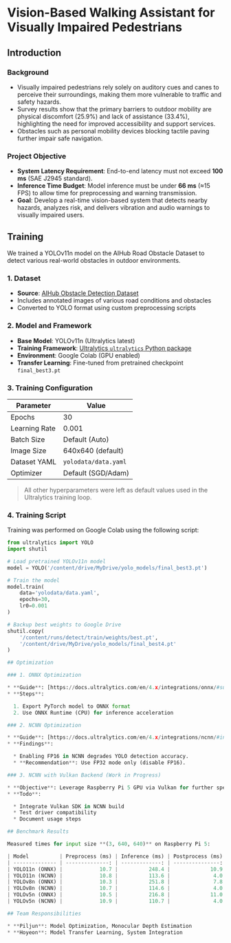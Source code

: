 # Vision-Based Walking Assistant for Visually Impaired Pedestrians

## Introduction

### Background

* Visually impaired pedestrians rely solely on auditory cues and canes to perceive their surroundings, making them more vulnerable to traffic and safety hazards.
* Survey results show that the primary barriers to outdoor mobility are physical discomfort (25.9%) and lack of assistance (33.4%), highlighting the need for improved accessibility and support services.
* Obstacles such as personal mobility devices blocking tactile paving further impair safe navigation.

### Project Objective

* **System Latency Requirement**: End-to-end latency must not exceed **100 ms** (SAE J2945 standard).
* **Inference Time Budget**: Model inference must be under **66 ms** (≈15 FPS) to allow time for preprocessing and warning transmission.
* **Goal**: Develop a real-time vision-based system that detects nearby hazards, analyzes risk, and delivers vibration and audio warnings to visually impaired users.

## Training

We trained a YOLOv11n model on the AIHub Road Obstacle Dataset to detect various real-world obstacles in outdoor environments.

### 1. Dataset

- **Source**: [AIHub Obstacle Detection Dataset](https://aihub.or.kr/aihubdata/data/view.do?currMenu=115&topMenu=100&aihubDataSe=realm&dataSetSn=189)
- Includes annotated images of various road conditions and obstacles
- Converted to YOLO format using custom preprocessing scripts

### 2. Model and Framework

- **Base Model**: YOLOv11n (Ultralytics latest)
- **Training Framework**: [Ultralytics `ultralytics` Python package](https://docs.ultralytics.com)
- **Environment**: Google Colab (GPU enabled)
- **Transfer Learning**: Fine-tuned from pretrained checkpoint `final_best3.pt`

### 3. Training Configuration

| Parameter         | Value              |
|------------------|--------------------|
| Epochs           | 30                 |
| Learning Rate    | 0.001              |
| Batch Size       | Default (Auto)     |
| Image Size       | 640x640 (default)  |
| Dataset YAML     | `yolodata/data.yaml` |
| Optimizer        | Default (SGD/Adam) |

> All other hyperparameters were left as default values used in the Ultralytics training loop.

### 4. Training Script

Training was performed on Google Colab using the following script:

```python
from ultralytics import YOLO
import shutil

# Load pretrained YOLOv11n model
model = YOLO('/content/drive/MyDrive/yolo_models/final_best3.pt')

# Train the model
model.train(
    data='yolodata/data.yaml',
    epochs=30,
    lr0=0.001
)

# Backup best weights to Google Drive
shutil.copy(
    '/content/runs/detect/train/weights/best.pt',
    '/content/drive/MyDrive/yolo_models/final_best4.pt'
)

## Optimization

### 1. ONNX Optimization

* **Guide**: [https://docs.ultralytics.com/en/4.x/integrations/onnx/#supported-deployment-options](https://docs.ultralytics.com/en/4.x/integrations/onnx/#supported-deployment-options)
* **Steps**:

  1. Export PyTorch model to ONNX format
  2. Use ONNX Runtime (CPU) for inference acceleration

### 2. NCNN Optimization

* **Guide**: [https://docs.ultralytics.com/en/4.x/integrations/ncnn/#installation](https://docs.ultralytics.com/en/4.x/integrations/ncnn/#installation)
* **Findings**:

  * Enabling FP16 in NCNN degrades YOLO detection accuracy.
  * **Recommendation**: Use FP32 mode only (disable FP16).

### 3. NCNN with Vulkan Backend (Work in Progress)

* **Objective**: Leverage Raspberry Pi 5 GPU via Vulkan for further speedup.
* **Todo**:

  * Integrate Vulkan SDK in NCNN build
  * Test driver compatibility
  * Document usage steps

## Benchmark Results

Measured times for input size **(3, 640, 640)** on Raspberry Pi 5:

| Model          | Preprocess (ms) | Inference (ms) | Postprocess (ms) |
| -------------- | --------------: | -------------: | ---------------: |
| YOLO11n (ONNX) |            10.7 |          248.4 |             10.9 |
| YOLO11n (NCNN) |            10.8 |          113.6 |              4.0 |
| YOLOv8n (ONNX) |            10.3 |          251.8 |              7.8 |
| YOLOv8n (NCNN) |            10.7 |          114.6 |              4.0 |
| YOLOv5n (ONNX) |            10.5 |          216.8 |             11.0 |
| YOLOv5n (NCNN) |            10.9 |          110.7 |              4.0 |

## Team Responsibilities

* **Piljun**: Model Optimization, Monocular Depth Estimation
* **Hoyeon**: Model Transfer Learning, System Integration
